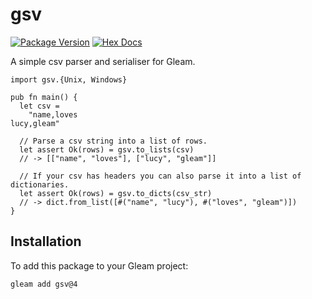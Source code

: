 # gsv

[![Package Version](https://img.shields.io/hexpm/v/gsv)](https://hex.pm/packages/gsv)
[![Hex Docs](https://img.shields.io/badge/hex-docs-ffaff3)](https://hexdocs.pm/gsv/)

A simple csv parser and serialiser for Gleam.

```gleam
import gsv.{Unix, Windows}

pub fn main() {
  let csv =
    "name,loves
lucy,gleam"

  // Parse a csv string into a list of rows.
  let assert Ok(rows) = gsv.to_lists(csv)
  // -> [["name", "loves"], ["lucy", "gleam"]]

  // If your csv has headers you can also parse it into a list of dictionaries.
  let assert Ok(rows) = gsv.to_dicts(csv_str)
  // -> dict.from_list([#("name", "lucy"), #("loves", "gleam")])
}
```

## Installation

To add this package to your Gleam project:

```sh
gleam add gsv@4
```
